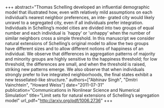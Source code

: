 +++
abstract="Thomas Schelling developed an influential demographic model that illustrated how, even with relatively mild assumptions on each individual’s nearest neighbor preferences, an inte- grated city would likely unravel to a segregated city, even if all individuals prefer integration. Individuals in Schelling’s model cities are divided into two groups of equal number and each individual is `happy’ or 'unhappy’ when the number of similar neighbors cross a simple threshold. In this manuscript we consider natural extensions of Schelling’s original model to allow the two groups have different sizes and to allow different notions of happiness of an individual. We observe that differences in aggregation patterns of majority and minority groups are highly sensitive to the happiness threshold; for low threshold, the differences are small, and when the threshold is raised, striking new patterns emerge. We also observe that when individuals strongly prefer to live integrated neighborhoods, the final states exhibit a new tessellated-like structure."
authors=["Abhinav Singh", "Dmitri Vainchtein", "Howard Weiss"]
date="2011-07-31"
publication="Communications in Nonlinear Science and Numerical Simulation"
title="Limit sets for natural extensions of Schelling’s segregation model"
url_pdf="http://arxiv.org/pdf/1006.2736"
+++

